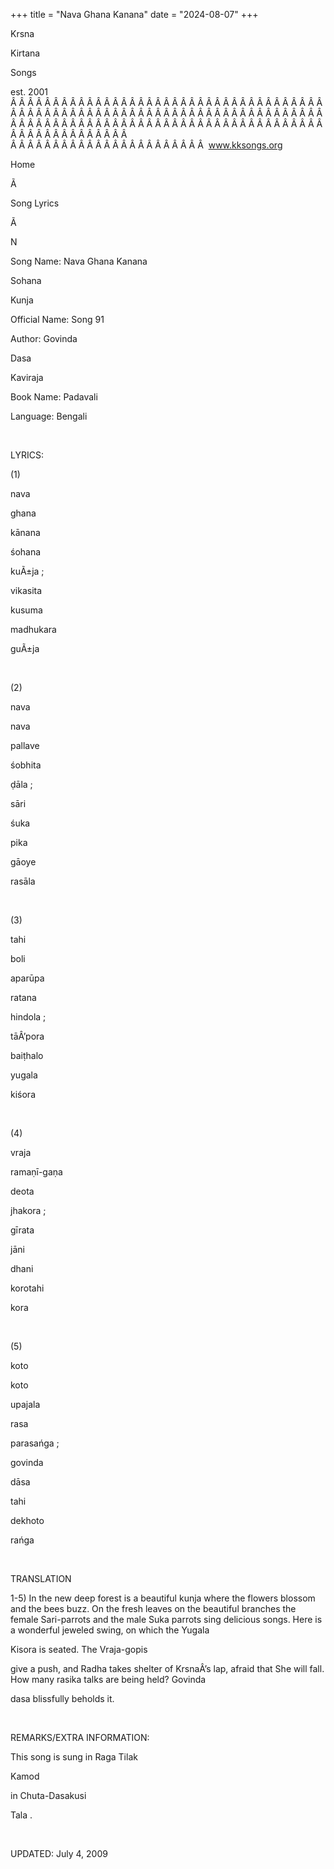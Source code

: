 +++ 
title = "Nava Ghana Kanana"
date = "2024-08-07"
+++

Krsna
 
Kirtana
 
Songs

est. 2001
Â Â Â Â Â Â Â Â Â Â Â Â Â Â Â Â Â Â Â Â Â Â Â Â Â Â Â Â Â Â Â Â Â Â Â Â Â Â Â Â Â Â Â Â Â Â Â Â Â Â Â Â Â Â Â Â Â Â Â Â Â Â Â Â Â Â Â Â Â Â Â Â Â Â Â Â Â Â Â Â Â Â Â Â Â Â Â Â Â Â Â Â Â Â Â Â Â Â Â Â Â Â Â Â Â Â Â Â Â Â Â Â Â Â Â Â Â Â Â Â Â Â Â Â Â  
Â Â Â Â Â Â Â Â Â Â Â Â Â Â Â Â Â Â Â Â Â Â Â  
www.kksongs.org








Home


Ã 
 
Song Lyrics
 
Ã 
 
N


Song Name: Nava Ghana 
Kanana


Sohana
 
Kunja


Official Name: Song 91


Author: 
Govinda
 
Dasa
 
Kaviraja


Book Name: 
Padavali


Language: 
Bengali


 


LYRICS:


(1)


nava
 
ghana
 
kānana
 
śohana
 
kuÃ±ja
;


vikasita
 
kusuma
 
madhukara
 
guÃ±ja


 


(2)


nava
 
nava
 
pallave


śobhita
 
ḍāla
;


sāri
 
śuka
 
pika
 
gāoye
 
rasāla


 


(3)


tahi
 
boli
 
aparūpa


ratana
 
hindola
;


tāÂ’pora
 
baiṭhalo
 
yugala
 
kiśora


 


(4)


vraja
 
ramaṇī-gaṇa


deota
 
jhakora
;


gīrata
 
jāni
 
dhani
 
korotahi
 
kora


 


(5)


koto
 
koto
 
upajala


rasa
 
parasańga
;


govinda
 
dāsa
 
tahi
 
dekhoto
 
rańga


 


TRANSLATION


1-5) In the new deep forest
is a beautiful 
kunja
 where the flowers blossom and
the bees buzz. On the fresh leaves on the beautiful branches the female
Sari-parrots and the male 
Suka
 parrots sing delicious
songs. Here is a wonderful jeweled swing, on which the 
Yugala


Kisora
 is seated. The 
Vraja-gopis

give a push, and 
Radha
 takes shelter of 
KrsnaÂ’s
 lap, afraid that She will fall. How many 
rasika
 talks are being held? 
Govinda


dasa
 blissfully beholds it.


 


REMARKS/EXTRA INFORMATION:


This
song is sung in Raga 
Tilak
 
Kamod

in 
Chuta-Dasakusi
 
Tala
.


 


UPDATED:
 July 4, 2009